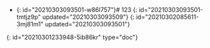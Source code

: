 - {: id="20210303093501-w86l757"}# 123
  {: id="20210303093501-tmtjz9p" updated="20210303093509"}
{: id="20210302085611-3mj81m1" updated="20210303093501"}


{: id="20210301233948-5ib86kr" type="doc"}
